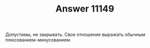 ﻿---
title: "Answer 11149"
se.owner.user_id: 232
se.owner.display_name: "avp"
se.owner.link: "https://ru.meta.stackoverflow.com/users/232/avp"
se.answer_id: 11149
se.question_id: 11148
se.post_type: answer
se.is_accepted: False
---
<p>Допустимы, не закрывать. Свое отношение выражать обычным плюсованием-минусованием.</p>

